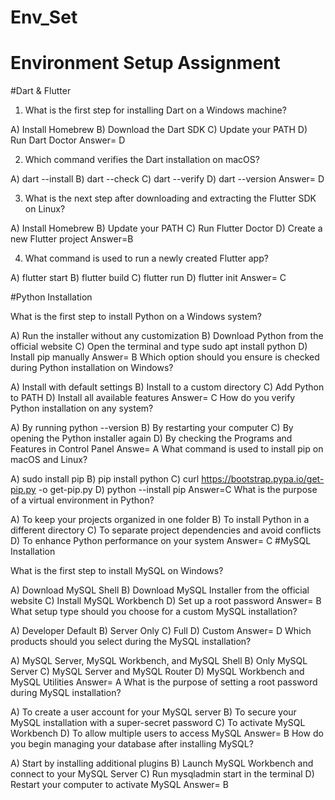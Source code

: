 # Env_Set

# Environment Setup Assignment

#Dart & Flutter

1. What is the first step for installing Dart on a Windows machine?

A) Install Homebrew
B) Download the Dart SDK
C) Update your PATH
D) Run Dart Doctor
Answer= D

2. Which command verifies the Dart installation on macOS?

A) dart --install
B) dart --check
C) dart --verify
D) dart --version
Answer= D

3. What is the next step after downloading and extracting the Flutter SDK on Linux?

A) Install Homebrew
B) Update your PATH
C) Run Flutter Doctor
D) Create a new Flutter project
Answer=B

4. What command is used to run a newly created Flutter app?

A) flutter start
B) flutter build
C) flutter run
D) flutter init
Answer= C

#Python Installation

What is the first step to install Python on a Windows system?

A) Run the installer without any customization
B) Download Python from the official website
C) Open the terminal and type sudo apt install python
D) Install pip manually
Answer= B
Which option should you ensure is checked during Python installation on Windows?

A) Install with default settings
B) Install to a custom directory
C) Add Python to PATH
D) Install all available features
Answer= C
How do you verify Python installation on any system?

A) By running python --version
B) By restarting your computer
C) By opening the Python installer again
D) By checking the Programs and Features in Control Panel
Answe= A
What command is used to install pip on macOS and Linux?

A) sudo install pip
B) pip install python
C) curl https://bootstrap.pypa.io/get-pip.py -o get-pip.py
D) python --install pip
Answer=C
What is the purpose of a virtual environment in Python?

A) To keep your projects organized in one folder
B) To install Python in a different directory
C) To separate project dependencies and avoid conflicts
D) To enhance Python performance on your system
Answer= C
#MySQL Installation

What is the first step to install MySQL on Windows?

A) Download MySQL Shell
B) Download MySQL Installer from the official website
C) Install MySQL Workbench
D) Set up a root password
Answer= B
What setup type should you choose for a custom MySQL installation?

A) Developer Default
B) Server Only
C) Full
D) Custom
Answer= D
Which products should you select during the MySQL installation?

A) MySQL Server, MySQL Workbench, and MySQL Shell
B) Only MySQL Server
C) MySQL Server and MySQL Router
D) MySQL Workbench and MySQL Utilities
Answer= A
What is the purpose of setting a root password during MySQL installation?

A) To create a user account for your MySQL server
B) To secure your MySQL installation with a super-secret password
C) To activate MySQL Workbench
D) To allow multiple users to access MySQL
Answer= B
How do you begin managing your database after installing MySQL?

A) Start by installing additional plugins
B) Launch MySQL Workbench and connect to your MySQL Server
C) Run mysqladmin start in the terminal
D) Restart your computer to activate MySQL
Answer= B
